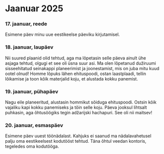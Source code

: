 # Jaanuar 2025

### 17. jaanuar, reede

Esimene päev minu uue eestikeelse päeviku kirjutamisel.

### 18. jaanuar, laupäev

Nii suured plaanid olid tehtud, aga ma lõpetasin selle päeva ainult ühe asjaga tehtud, olgugi et see oli üsna suur asi. Ma olen lõpetanud dužiruumi sisseehitatud seinakappi planeerimist ja joonestamist, mis on juba mitu kuud ootel olnud! Homme lõpuks lähen ehituspoodi, ostan laastplaadi, tellin lõikamise ja toon kõik materjalid koju, et alustada kokku panemist.

### 19. jaanuar, pühapäev

Nagu eile planeeritud, alustasin hommikut sõiduga ehituspoodi. Ostsin kõik vajaliku kapi kokku panemiseks ja tõin selle koju. Päeva jooksul lihtsalt puhkasin, aga õhtusöögiks tegin adžarijski hachapuri. See oli nii maitsev!

### 20. jaanuar, esmaspäev

Esimene päev uuest töönädalast. Kahjuks ei saanud ma nädalavahetusel palju oma eestikeelsest kodutööst tehtud. Täna õhtul veedan kontoris, tegeledes oma kodutööga.